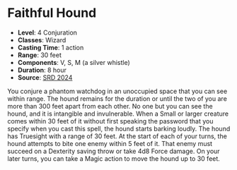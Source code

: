 # Faithful Hound

- **Level**: 4 Conjuration
- **Classes**: Wizard
- **Casting Time**: 1 action
- **Range**: 30 feet
- **Components**: V, S, M (a silver whistle)
- **Duration**: 8 hour
- **Source**: [SRD 2024](../../../srds/SRD_2024.pdf)

You conjure a phantom watchdog in an unoccupied space that you can see within range. The hound remains for the duration or until the two of you are more than 300 feet apart from each other. No one but you can see the hound, and it is intangible and invulnerable. When a Small or larger creature comes within 30 feet of it without first speaking the password that you specify when you cast this spell, the hound starts barking loudly. The hound has Truesight with a range of 30 feet. At the start of each of your turns, the hound attempts to bite one enemy within 5 feet of it. That enemy must succeed on a Dexterity saving throw or take 4d8 Force damage. On your later turns, you can take a Magic action to move the hound up to 30 feet.

